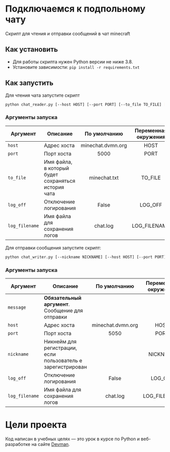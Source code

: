 # Подключаемся к подпольному чату

Скрипт для чтения и отправки сообщений в чат minecraft

## Как установить

- Для работы скрипта нужен Python версии не ниже 3.8.
- Установите зависимости: `pip install -r requirements.txt`

## Как запустить

Для чтения чата запустите скрипт

```bash
python chat_reader.py [--host HOST] [--port PORT] [--to_file TO_FILE] [--log_off] [--log_filename LOG_FILENAME]
```

### Аргументы запуска

| Аргумент       | Описание                                            |    По умолчанию     | Переменная окружения  |
|----------------|-----------------------------------------------------|:-------------------:|:---------------------:|
| `host`         | Адрес хоста                                         |  minechat.dvmn.org  |         HOST          |
| `port`         | Порт хоста                                          |        5000         |         PORT          |
| `to_file`      | Имя файла, в который будет сохраняться история чата |    minechat.txt     |        TO_FILE        |
| `log_off`      | Отключение логирования                              |        False        |        LOG_OFF        |
| `log_filename` | Имя файла для сохранения логов                      |      chat.log       |     LOG_FILENAME      |

Для отправки сообщения запустите скрипт:

```bash
python chat_writer.py [--nickname NICKNAME] [--host HOST] [--port PORT] [--log_off] [--log_filename LOG_FILENAME] message
```

### Аргументы запуска

| Аргумент        | Описание                                                     |   По умолчанию    | Переменная окружения  |
|-----------------|--------------------------------------------------------------|:-----------------:|:---------------------:|
| `message`       | **Обязательный аргумент**. Сообщение для отправки            |                   |                       |
| `host`          | Адрес хоста                                                  | minechat.dvmn.org |         HOST          |
| `port`          | Порт хоста                                                   |       5050        |         PORT          |
| `nickname`      | Никнейм для регистрации, если пользователь е зарегистрирован |                   |        NICKNAME       |
| `log_off`       | Отключение логирования                                       |       False       |        LOG_OFF        |
| `log_filename`  | Имя файла для сохранения логов                               |     chat.log      |     LOG_FILENAME      |


# Цели проекта

Код написан в учебных целях — это урок в курсе по Python и веб-разработке на сайте [Devman](https://dvmn.org).